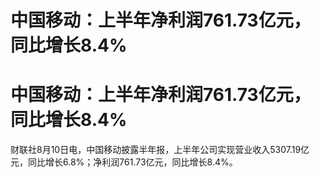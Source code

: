 # 中国移动：上半年净利润761.73亿元，同比增长8.4%

# 中国移动：上半年净利润761.73亿元，同比增长8.4%

财联社8月10日电，中国移动披露半年报，上半年公司实现营业收入5307.19亿元，同比增长6.8%；净利润761.73亿元，同比增长8.4%。

